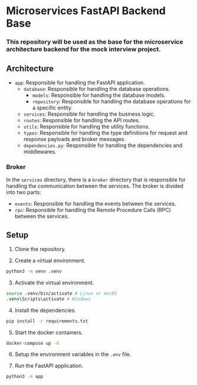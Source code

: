 # Microservices FastAPI Backend Base

### This repository will be used as the base for the microservice architecture backend for the mock interview project.

## Architecture

- `app`: Responsible for handling the FastAPI application.
  - `database`: Responsible for handling the database operations.
    - `models`: Responsible for handling the database models.
    - `repository`: Responsible for handling the database operations for a specific entity.
  - `services`: Responsible for handling the business logic.
  - `routes`: Responsible for handling the API routes.
  - `utils`: Responsible for handling the utility functions.
  - `types`: Responsible for handling the type definitions for request and response payloads and broker messages.
  - `dependencies.py`: Responsible for handling the dependencies and middlewares.

### Broker

In the `services` directory, there is a `broker` directory that is responsible for handling the communication between the services. The broker is divided into two parts:

- `events`: Responsible for handling the events between the services.
- `rpc`: Responsible for handling the Remote Procedure Calls (RPC) between the services.

## Setup

1. Clone the repository.

2. Create a virtual environment.

```bash
python3 -m venv .venv
```

3. Activate the virtual environment.

```bash
source .venv/bin/activate # Linux or macOS
.venv\Scripts\activate # Windows
```

4. Install the dependencies.

```bash
pip install -r requirements.txt
```

5. Start the docker containers.

```bash
docker-compose up -d
```

6. Setup the environment variables in the `.env` file.

7. Run the FastAPI application.

```bash
python3 -m app
```
